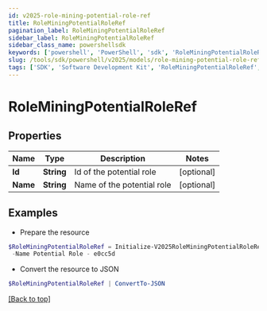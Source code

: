 ```yaml
---
id: v2025-role-mining-potential-role-ref
title: RoleMiningPotentialRoleRef
pagination_label: RoleMiningPotentialRoleRef
sidebar_label: RoleMiningPotentialRoleRef
sidebar_class_name: powershellsdk
keywords: ['powershell', 'PowerShell', 'sdk', 'RoleMiningPotentialRoleRef', 'V2025RoleMiningPotentialRoleRef'] 
slug: /tools/sdk/powershell/v2025/models/role-mining-potential-role-ref
tags: ['SDK', 'Software Development Kit', 'RoleMiningPotentialRoleRef', 'V2025RoleMiningPotentialRoleRef']
---
```



# RoleMiningPotentialRoleRef

## Properties

Name | Type | Description | Notes
------------ | ------------- | ------------- | -------------
**Id** | **String** | Id of the potential role | [optional] 
**Name** | **String** | Name of the potential role | [optional] 

## Examples

- Prepare the resource
```powershell
$RoleMiningPotentialRoleRef = Initialize-V2025RoleMiningPotentialRoleRef  -Id e0cc5d7d-bf7f-4f81-b2af-8885b09d9923 `
 -Name Potential Role - e0cc5d
```

- Convert the resource to JSON
```powershell
$RoleMiningPotentialRoleRef | ConvertTo-JSON
```


[[Back to top]](#) 

